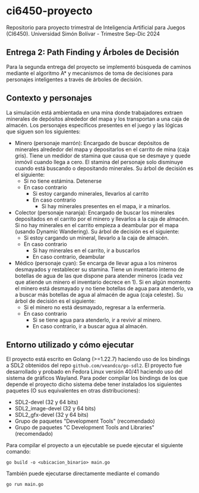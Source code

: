 # ci6450-proyecto
Repositorio para proyecto trimestral de Inteligencia Artificial para Juegos (CI6450). Universidad Simón Bolívar - Trimestre Sep-Dic 2024

## Entrega 2: Path Finding y Árboles de Decisión

Para la segunda entrega del proyecto se implementó búsqueda de caminos mediante el algoritmo A* y mecanismos de toma de decisiones para
personajes inteligentes a través de árboles de decisión.

## Contexto y personajes

La simulación está ambientada en una mina donde trabajadores extraen minerales de depósitos alrededor del mapa y los transportan a 
una caja de almacén. Los personajes específicos presentes en el juego y las lógicas que siguen son los siguientes:

* Minero (personaje marrón): Encargado de buscar depósitos de minerales alrededor del mapa y depositarlos en el carrito de mina (caja gris). Tiene un medidor
de stamina que causa que se desmaye y quede inmóvil cuando llega a cero. El stamina del personaje solo disminuye cuando está buscando o depositando minerales.
Su árbol de decisión es el siguiente:
    * Si no tiene estámina. Detenerse
    * En caso contrario
        * Si estoy cargando minerales, llevarlos al carrito
        * En caso contrario
            * Si hay minerales presentes en el mapa, ir a minarlos.
* Colector (personaje naranja): Encargado de buscar los minerales depositados en el carrito por el minero y llevarlos a la caja de almacén. Si no hay minerales
en el carrito empieza a deambular por el mapa (usando Dynamic Wandering). Su árbol de decisión es el siguiente:
    * Si estoy cargando un mineral, llevarlo a la caja de almacén.
    * En caso contrario
        * Si hay minerales en el carrito, ir a buscarlos
        * En caso contrario, deambular
* Médico (personaje cyan): Se encarga de llevar agua a los mineros desmayados y restablecer su stamina. Tiene un inventario interno de botellas de agua de las
que dispone para atender mineros (cada vez que atiende un minero el inventario decrece en 1). Si en algún momento el minero está desmayado y no tiene botellas de
agua para atenderlo, va a buscar más botellas de agua al almacén de agua (caja celeste). Su árbol de decisión es el siguiente:
    * Si el minero no está desmayado, regresar a la enfermería.
    * En caso contrario
        * Si se tiene agua para atenderlo, ir a revivir al minero.
        * En caso contrario, ir a buscar agua al almacén.

## Entorno utilizado y cómo ejecutar

El proyecto está escrito en Golang (>=1.22.7) haciendo uso de los bindings a SDL2 obtenidos del repo `github.com/veandco/go-sdl2`. El proyecto fue desarrollado y
probado en Fedora Linux versión 40/41 haciendo uso del sistema de gráficos Wayland. Para poder compilar los bindings de los que depende el proyecto dicho sistema debe
tener instalados los siguientes paquetes (O sus equivalentes en otras distribuciones):

* SDL2-devel (32 y 64 bits)
* SDL2_image-devel (32 y 64 bits)
* SDL2_gfx-devel (32 y 64 bits)
* Grupo de paquetes "Development Tools" (recomendado)
* Grupo de paquetes "C Development Tools and Libraries" (recomendado)

Para compilar el proyecto a un ejecutable se puede ejecutar el siguiente comando:
```
go build -o <ubicacion_binario> main.go
```

También puede ejecutarse directamente mediante el comando
```
go run main.go
```